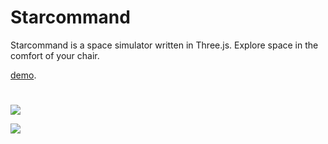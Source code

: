 # Starcommand

Starcommand is a space simulator written in Three.js. Explore space in the comfort of your chair.

[demo](https://edeezee.github.io/projects/starcommand/ "Starcommand").

# 

![](https://edeezee.github.io/projects/images/earth1.png)

![](https://edeezee.github.io/projects/images/earth2.png)

